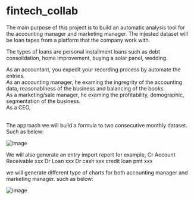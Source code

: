 # fintech_collab
The main purpose of this project is to build an automatic analysis tool for the accounting manager and marketing manager. The injested dataset will be loan tapes from a platform that the company work with. <br />

The types of loans are personal installment loans such as debt consolidation, home improvement, buying a solar panel, wedding.

As an accountant, you expedit your recording process by automate the entries. <br />
As an accounting manager, he examing the ingregrity of the accounting data, reasonablness of the business and balancing of the books.  <br />
As a marketing/sale manager, he examing the profitability, demographic, segmentation of the business. <br />
As a CEO, 

<br />
The approach
we will build a formula to two consecutive monthly dataset. Such as below:

![image](https://user-images.githubusercontent.com/108306648/185512914-c8f29407-7a40-480c-92cb-4e994216a80e.png)

We will also generate an entry import report
for example,
Cr Account Receivable     xxx
       Dr Loan  xxx
Dr cash     xxx
       credit loan pmt    xxx
       
we will generate different type of charts for both accounting manager and marketing manager. such as below:
  

![image](https://user-images.githubusercontent.com/108306648/185512948-2e2cc814-e7b7-462b-9d05-ed4eeff15ee7.png)
